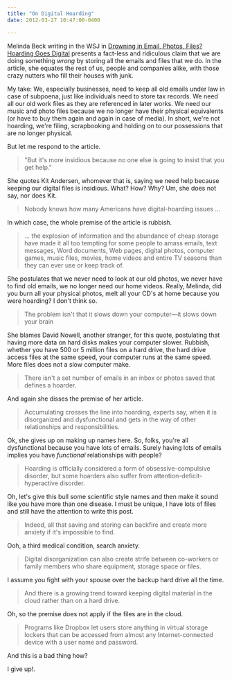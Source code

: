 ```yaml
---
title: "On Digital Hoarding"
date: 2012-03-27 10:47:00-0400

---
```


Melinda Beck writing in the WSJ in [Drowning in Email, Photos, Files? Hoarding Goes Digital](http://online.wsj.com/article/SB10001424052702303404704577305520318265602.html?mod=wsj_share_tweet) presents a fact-less and ridiculous claim that we are doing something *wrong* by storing all the emails and files that we do. In the article, she equates the rest of us, people and companies alike, with those crazy nutters who fill their houses with junk.

My take: We, especially businesses, need to keep all old emails under law in case of subpoena, just like individuals need to store tax records. We need all our old work files as they are referenced in later works. We need our music and photo files because we no longer have their physical equivalents (or have to buy them again and again in case of media). In short, we're not hoarding, we're filing, scrapbooking and holding on to our possessions that are no longer physical.

But let me respond to the article.

<!--more-->

> "But it's more insidious because no one else is going to insist that you get help."

She quotes Kit Andersen, whomever that is, saying we need help because keeping our digital files is insidious. What? How? Why? Um, she does not say, nor does Kit.

> Nobody knows how many Americans have digital-hoarding issues ...

In which case, the whole premise of the article is rubbish.

> ... the explosion of information and the abundance of cheap storage have made it all too tempting for some people to amass emails, text messages, Word documents, Web pages, digital photos, computer games, music files, movies, home videos and entire TV seasons than they can ever use or keep track of.

She postulates that we never need to look at our old photos, we never have to find old emails, we no longer need our home videos. Really, Melinda, did you burn all your physical photos, melt all your CD's at home because you were hoarding? I don't think so.

> The problem isn't that it slows down your computer—it slows down your brain

She blames David Nowell, another stranger, for this quote, postulating that having more data on hard disks makes your computer slower. Rubbish, whether you have 500 or 5 million files on a hard drive, the hard drive access files at the same speed, your computer runs at the same speed. More files does not a slow computer make.

> There isn't a set number of emails in an inbox or photos saved that defines a hoarder.

And again she disses the premise of her article.

> Accumulating crosses the line into hoarding, experts say, when it is disorganized and dysfunctional and gets in the way of other relationships and responsibilities.

Ok, she gives up on making up names here. So, folks, you're all dysfunctional because you have lots of emails. Surely having lots of emails implies you have *functional* relationships with people?

> Hoarding is officially considered a form of obsessive-compulsive disorder, but some hoarders also suffer from attention-deficit-hyperactive disorder.

Oh, let's give this bull some scientific style names and then make it sound like you have more than one disease. I must be unique, I have lots of files and still have the attention to write this post.

> Indeed, all that saving and storing can backfire and create more anxiety if it's impossible to find.

Ooh, a third medical condition, search anxiety.

> Digital disorganization can also create strife between co-workers or family members who share equipment, storage space or files.

I assume you fight with your spouse over the backup hard drive all the time.

> And there is a growing trend toward keeping digital material in the cloud rather than on a hard drive.

Oh, so the premise does not apply if the files are in the cloud.

> Programs like Dropbox let users store anything in virtual storage lockers that can be accessed from almost any Internet-connected device with a user name and password.

And this is a bad thing how?

I give up!.
